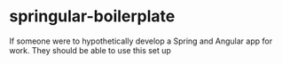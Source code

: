 # springular-boilerplate
If someone were to hypothetically develop a Spring and Angular app for work. They should be able to use this set up
